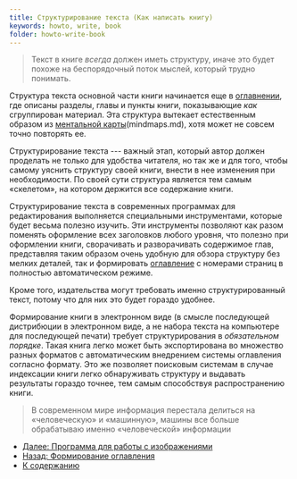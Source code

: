 ```yaml
---
title: Структурирование текста (Как написать книгу)
keywords: howto, write, book
folder: howto-write-book
---
```


> Текст в книге *всегда* должен иметь структуру, иначе это будет
> похоже на беспорядочный поток мыслей, который трудно понимать.

Структура текста основной части книги начинается еще в
[оглавнении](/htwb_idea_to_toc.md), где описаны разделы, главы и
пункты книги, показывающие *как* сгруппирован материал.  Эта структура
вытекает естественным образом из [ментальной
карты](/htwb_mindmaps.html)(mindmaps.md), хотя может не совсем точно
повторять ее.

Структурирование текста --- важный этап, который автор должен
проделать не только для удобства читателя, но так же и для того, чтобы
самому уяснить структуру своей книги, внести в нее изменения при
необходимости.  По своей сути структура является тем самым «скелетом»,
на котором держится все содержание книги.

Структурирование текста в современных программах для редактирования
выполняется специальными инструментами, которые будет весьма полезно
изучить.  Эти инструменты позволяют как разом поменять оформление всех
заголовков любого уровня, что полезно при оформлении книги,
сворачивать и разворачивать содержимое глав, представляя таким образом
очень удобную для обзора структуру без мелких деталей, так и
формировать [оглавление](/htwb_making_toc.html) с номерами страниц в
полностью автоматическом режиме.

Кроме того, издательства могут требовать именно структурированный
текст, потому что для них это будет гораздо удобнее.

Формирование книги в электронном виде (в смысле последующей
дистрибюции в электронном виде, а не набора текста на компьютере для
последующей печати) требует структурирования в *обязательном порядке*.
Такая книга легко может быть экспортирована во множество разных
форматов с автоматическим внедрением системы оглавления согласно
формату.  Это же позволяет поисковым системам в случае индексации
книги легко обнаруживать структуру и выдавать результаты гораздо
точнее, тем самым способствуя распространению книги.

> В современном мире информация перестала делиться на «человеческую» и
> «машинную», машины все больше обрабатываю именно «человеческой»
> информации

- [Далее: Программа для работы с
  изображениями](/htwb_image_processor.html)
- [Назад: Формирование оглавления](/htwb_making_toc.html)
- [К содержанию](/htwb_toc.html)
